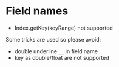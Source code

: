 # Field names

- Index.getKey(keyRange) not supported

Some tricks are used so please avoid:
- double underline `__` in field name
- key as double/float are not supported